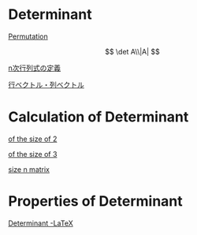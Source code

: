 # Determinant

[Permutation](Determinant%202158412572f34eba8697480843a9e2ab/Permutation%20ee26109775a74ff580582addb0bb8321.md)

$$
\det A\\|A|
$$

[n次行列式の定義](Determinant%202158412572f34eba8697480843a9e2ab/n%E6%AC%A1%E8%A1%8C%E5%88%97%E5%BC%8F%E3%81%AE%E5%AE%9A%E7%BE%A9%207fd32910dddc4d81b9b3e63b1a1de57d.md)

[行ベクトル・列ベクトル](Determinant%202158412572f34eba8697480843a9e2ab/%E8%A1%8C%E3%83%98%E3%82%99%E3%82%AF%E3%83%88%E3%83%AB%E3%83%BB%E5%88%97%E3%83%98%E3%82%99%E3%82%AF%E3%83%88%E3%83%AB%20ce6cb4259ddd41c58695f6eaabfa93a9.md)

# Calculation of Determinant

[of the size of 2](Determinant%202158412572f34eba8697480843a9e2ab/of%20the%20size%20of%202%20aa95c0bf71bf4bea9c5ef014ee5b3f21.md)

[of the size of 3](Determinant%202158412572f34eba8697480843a9e2ab/of%20the%20size%20of%203%20688cea2ff50741959b9603f9f5de3bf4.md)

[size n matrix](Determinant%202158412572f34eba8697480843a9e2ab/size%20n%20matrix%20cb476915991645bdaa3da9ad0abf56ca.md)

# Properties of Determinant

[Determinant -LaTeX](Determinant%202158412572f34eba8697480843a9e2ab/Determinant%20-LaTeX%20fe4c715bd1e74fe386d292fbdc433685.md)